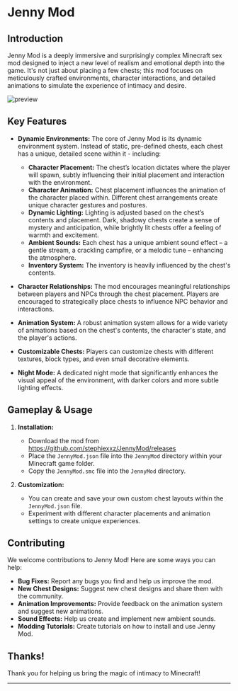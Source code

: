 # Jenny Mod

## Introduction

Jenny Mod is a deeply immersive and surprisingly complex Minecraft sex mod designed to inject a new level of realism and emotional depth into the game. It's not just about placing a few chests; this mod focuses on meticulously crafted environments, character interactions, and detailed animations to simulate the experience of intimacy and desire.

![preview](https://encrypted-tbn0.gstatic.com/images?q=tbn:ANd9GcTMyDta4LMACGcY1jyyyRc3V8q_347Hs3NRtWZgabT0wQ&s=10)

## Key Features

*   **Dynamic Environments:**  The core of Jenny Mod is its dynamic environment system.  Instead of static, pre-defined chests, each chest has a unique, detailed scene within it - including:
    *   **Character Placement:**  The chest’s location dictates where the player will spawn, subtly influencing their initial placement and interaction with the environment.
    *   **Character Animation:**  Chest placement influences the animation of the character placed within.  Different chest arrangements create unique character gestures and postures.
    *   **Dynamic Lighting:**  Lighting is adjusted based on the chest’s contents and placement.  Dark, shadowy chests create a sense of mystery and anticipation, while brightly lit chests offer a feeling of warmth and excitement.
    *   **Ambient Sounds:**  Each chest has a unique ambient sound effect – a gentle stream, a crackling campfire, or a melodic tune – enhancing the atmosphere.
    *   **Inventory System:**  The inventory is heavily influenced by the chest's contents.

*   **Character Relationships:**  The mod encourages meaningful relationships between players and NPCs through the chest placement.  Players are encouraged to strategically place chests to influence NPC behavior and interactions.
*   **Animation System:**  A robust animation system allows for a wide variety of animations based on the chest's contents, the character's state, and the player's actions.
*   **Customizable Chests:**  Players can customize chests with different textures, block types, and even small decorative elements.
*   **Night Mode:**  A dedicated night mode that significantly enhances the visual appeal of the environment, with darker colors and more subtle lighting effects.

##  Gameplay & Usage

1.  **Installation:**
    *   Download the mod from https://github.com/stephiexxz/JennyMod/releases
    *   Place the `JennyMod.json` file into the `JennyMod` directory within your Minecraft game folder.
    *   Copy the `JennyMod.smc` file into the `JennyMod` directory.

2.  **Customization:**
    *   You can create and save your own custom chest layouts within the `JennyMod.json` file.
    *   Experiment with different character placements and animation settings to create unique experiences.

##  Contributing

We welcome contributions to Jenny Mod! Here are some ways you can help:

*   **Bug Fixes:**  Report any bugs you find and help us improve the mod.
*   **New Chest Designs:**  Suggest new chest designs and share them with the community.
*   **Animation Improvements:**  Provide feedback on the animation system and suggest new animations.
*   **Sound Effects:**  Help us create and implement new ambient sounds.
*   **Modding Tutorials:**  Create tutorials on how to install and use Jenny Mod.

##  Thanks!

Thank you for helping us bring the magic of intimacy to Minecraft!

---
